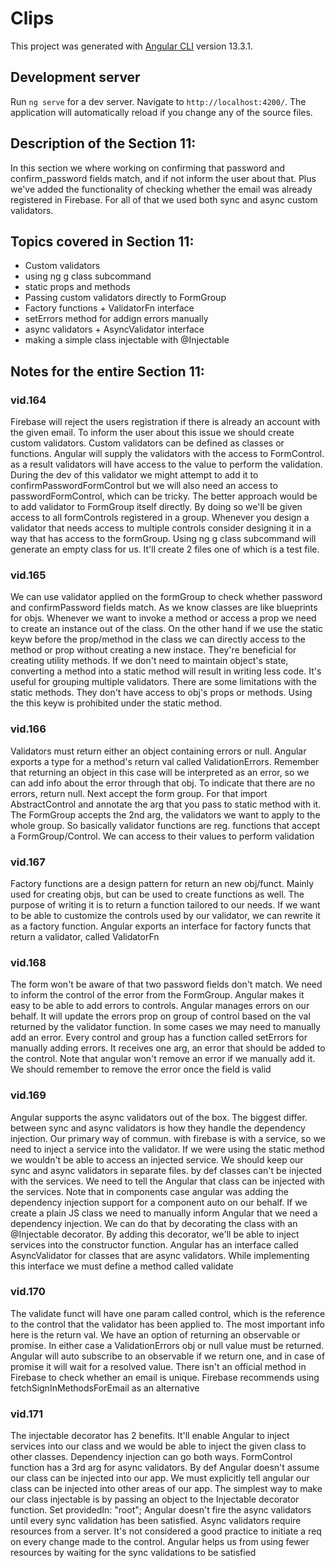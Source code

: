 # Clips

This project was generated with [Angular CLI](https://github.com/angular/angular-cli) version 13.3.1.

## Development server

Run `ng serve` for a dev server. Navigate to `http://localhost:4200/`. The application will automatically reload if you change any of the source files.

## Description of the Section 11:

In this section we where working on confirming that password and confirm_password fields match, and if not inform the user about that. Plus we've added the functionality of checking whether the email was already registered in Firebase. For all of that we used both sync and async custom validators.

## Topics covered in Section 11:

- Custom validators
- using ng g class subcommand
- static props and methods
- Passing custom validators directly to FormGroup
- Factory functions + ValidatorFn interface
- setErrors method for addign errors manually
- async validators + AsyncValidator interface
- making a simple class injectable with @Injectable

## Notes for the entire Section 11:

### vid.164

Firebase will reject the users registration if there is already an account with the given email. To inform the user about this issue we should create custom validators.
Custom validators can be defined as classes or functions. Angular will supply the validators with the access to FormControl. as a result validators will have access to the value to perform the validation. During the dev of this validator we might attempt to add it to confirmPasswordFormControl but we will also need an access to passwordFormControl, which can be tricky. The better approach would be to add validator to FormGroup itself directly. By doing so we'll be given access to all formControls registered in a group. Whenever you design a validator that needs access to multiple controls consider designing it in a way that has access to the formGroup. Using ng g class subcommand will generate an empty class for us. It'll create 2 files one of which is a test file.

### vid.165

We can use validator applied on the formGroup to check whether password and confirmPassword fields match. As we know classes are like blueprints for objs. Whenever we want to invoke a method or access a prop we need to create an instance out of the class. On the other hand if we use the static keyw before the prop/method in the class we can directly access to the method or prop without creating a new instace. They're beneficial for creating utility methods. If we don't need to maintain object's state, converting a method into a static method will result in writing less code. It's useful for grouping multiple validators. There are some limitations with the static methods. They don't have access to obj's props or methods. Using the this keyw is prohibited under the static method.

### vid.166

Validators must return either an object containing errors or null. Angular exports a type for a method's return val called ValidationErrors. Remember that returning an object in this case will be interpreted as an error, so we can add info about the error through that obj. To indicate that there are no errors, return null. Next accept the form group. For that import AbstractControl and annotate the arg that you pass to static method with it. The FormGroup accepts the 2nd arg, the validators we want to apply to the whole group.
So basically validator functions are reg. functions that accept a FormGroup/Control. We can access to their values to perform validation

### vid.167

Factory functions are a design pattern for return an new obj/funct. Mainly used for creating objs, but can be used to create functions as well. The purpose of writing it is to return a function tailored to our needs. If we want to be able to customize the controls used by our validator, we can rewrite it as a factory function. Angular exports an interface for factory functs that return a validator, called ValidatorFn

### vid.168

The form won't be aware of that two password fields don't match. We need to inform the control of the error from the FormGroup. Angular makes it easy to be able to add errors to controls. Angular manages errors on our behalf. It will update the errors prop on group of control based on the val returned by the validator function. In some cases we may need to manually add an error. Every control and group has a function called setErrors for manually adding errors. It receives one arg, an error that should be added to the control. Note that angular won't remove an error if we manually add it. We should remember to remove the error once the field is valid

### vid.169

Angular supports the async validators out of the box. The biggest differ. between sync and async validators is how they handle the dependency injection. Our primary way of commun. with firebase is with a service, so we need to inject a service into the validator. If we were using the static method we wouldn't be able to access an injected service. We should keep our sync and async validators in separate files. by def classes can't be injected with the services. We need to tell the Angular that class can be injected with the services. Note that in components case angular was adding the dependency injection support for a component auto on our behalf. If we create a plain JS class we need to manually inform Angular that we need a dependency injection. We can do that by decorating the class with an @Injectable decorator. By adding this decorator, we'll be able to inject services into the constructor function. Angular has an interface called AsyncValidator for classes that are async validators. While implementing this interface we must define a method called validate

### vid.170

The validate funct will have one param called control, which is the reference to the control that the validator has been applied to. The most important info here is the return val. We have an option of returning an observable or promise. In either case a ValidationErrors obj or null value must be returned. Angular will auto subscribe to an observable if we return one, and in case of promise it will wait for a resolved value. There isn't an official method in Firebase to check whether an email is unique. Firebase recommends using fetchSignInMethodsForEmail as an alternative

### vid.171

The injectable decorator has 2 benefits. It'll enable Angular to inject services into our class and we would be able to inject the given class to other classes. Dependency injection can go both ways. FormControl function has a 3rd arg for async validators. By def Angular doesn't assume our class can be injected into our app. We must explicitly tell angular our class can be injected into other areas of our app. The simplest way to make our class injectable is by passing an object to the Injectable decorator function. Set providedIn: "root";
Angular doesn't fire the async validators until every sync validation has been satisfied. Async validators require resources from a server. It's not considered a good practice to initiate a req on every change made to the control. Angular helps us from using fewer resources by waiting for the sync validations to be satisfied
